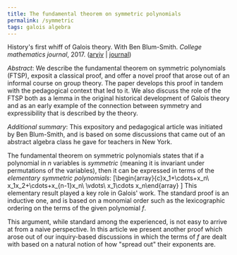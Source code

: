 ```yaml
---
title: The fundamental theorem on symmetric polynomials
permalink: /symmetric
tags: galois algebra
---
```


History's first whiff of Galois theory.  With Ben Blum-Smith. *College mathematics journal*, 2017. ([ar&chi;iv](http://arxiv.org/abs/1301.7116) \| [journal](http://dx.doi.org/10.4169/college.math.j.48.1.18))<!--more-->

*Abstract*: We describe the fundamental theorem on symmetric polynomials (FTSP), exposit a classical proof, and offer a novel proof that arose out of an informal course on group theory. The paper develops this proof in tandem with the pedagogical context that led to it. We also discuss the role of the FTSP both as a lemma in the original historical development of Galois theory and as an early example of the connection between symmetry and expressibility that is described by the theory.

*Additional summary*: This expository and pedagogical article was initiated by Ben Blum-Smith, and is based on some discussions that came out of an abstract algebra class he gave for teachers in New York.

The fundamental theorem on symmetric polynomials states that if a polynomial in $n$ variables is *symmetric* (meaning it is invariant under permutations of the variables), then it can be expressed in terms of the *elementary symmetric polynomials*:
\[\begin{array}{c}x_1+\cdots+x_n\\
x_1x_2+\cdots+x_{n-1}x_n\\
\vdots\\
x_1\cdots x_n\end{array}
\]
This elementary result played a key role in Galois' work.  The standard proof is an inductive one, and is based on a monomial order such as the lexicographic ordering on the terms of the given polynomial $f$.

This argument, while standard among the experienced, is not easy to arrive at from a naive perspective.  In this article we present another proof which arose out of our inquiry-based discussions in which the terms of $f$ are dealt with based on a natural notion of how "spread out" their exponents are.
